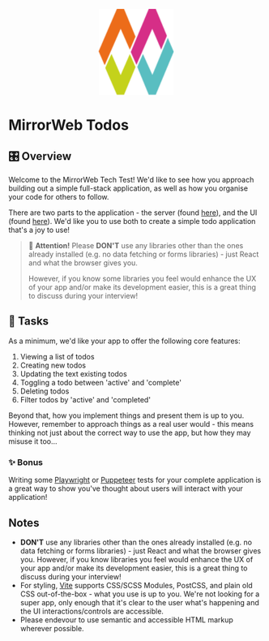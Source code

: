 <p align="center">
  <img src="public/mw-logo-only.svg" alt="Logo" height=170>
</p>

# MirrorWeb Todos

## 🎛️ Overview

Welcome to the MirrorWeb Tech Test! We'd like to see how you approach building out a simple full-stack application, as well as how you organise your code for others to follow.

There are two parts to the application - the server (found [here](api/index.ts)), and the UI (found [here](src/app.tsx)). We'd like you to use both to create a simple todo application that's a joy to use!

> 🚨 **Attention!** Please **DON'T** use any libraries other than the ones already installed (e.g. no data fetching or forms libraries) - just React and what the browser gives you.
>
> However, if you know some libraries you feel would enhance the UX of your app and/or make its development easier, this is a great thing to discuss during your interview!

## 🔨 Tasks

As a minimum, we'd like your app to offer the following core features:

1. Viewing a list of todos
2. Creating new todos
3. Updating the text existing todos
4. Toggling a todo between 'active' and 'complete'
5. Deleting todos
6. Filter todos by 'active' and 'completed'

Beyond that, how you implement things and present them is up to you. However, remember to approach things as a real user would - this means thinking not just about the correct way to use the app, but how they may misuse it too...

### ✨ Bonus

Writing some [Playwright](https://playwright.dev/) or [Puppeteer](https://pptr.dev/) tests for your complete application is a great way to show you've thought about users will interact with your application!

## Notes

- **DON'T** use any libraries other than the ones already installed (e.g. no data fetching or forms libraries) - just React and what the browser gives you. However, if you know libraries you feel would enhance the UX of your app and/or make its development easier, this is a great thing to discuss during your interview!
- For styling, [Vite](https://vitejs.dev/guide/) supports CSS/SCSS Modules, PostCSS, and plain old CSS out-of-the-box - what you use is up to you. We're not looking for a super app, only enough that it's clear to the user what's happening and the UI interactions/controls are accessible.
- Please endevour to use semantic and accessible HTML markup wherever possible.
